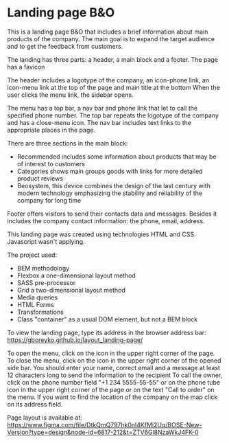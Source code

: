 # Landing page B&O

This is a landing page B&O that includes a brief information about main products of the company.
The main goal is to expand the target audience and to get the feedback from customers.

The landing has three parts: a header, a main block and a footer.
The page has a favicon

The header includes a logotype of the company, an icon-phone link, 
an icon-menu link at the top of the page and main title at the bottom 
When the user clicks the menu link, the sidebar opens.

The menu has a top bar, a nav bar and phone link that let to call the specified phone number.
The top bar repeats the logotype of the company and has a close-menu icon.
The nav bar includes text links to the appropriate places in the page.

There are three sections in the main block:
- Recommended includes some information about products that may be of interest to customers
- Categories shows main groups goods with links for more detailed product reviews
- Beosystem, this device combines the design of the last century with modern technology 
emphasizing the stability and reliability of the company for long time

Footer offers visitors to send their contacts data and messages.
Besides it includes the company contact information: the phone, email, address.

This landing page was created using technologies HTML and CSS. 
Javascript wasn't applying.

The project used:
- BEM methodology
- Flexbox a one-dimensional layout method
- SASS pre-processor
- Grid a two-dimensional layout method
- Media queries
- HTML Forms
- Transformations
- Class "container" as a usual DOM element, but not a BEM block

To view the landing page, type its address in the browser address bar:
  https://gboreyko.github.io/layout_landing-page/

To open the menu, click on the icon in the upper right corner of the page.
To close the menu, click on the icon in the upper right corner of the opened side bar.
You should enter your name, correct email and a message at least 12 characters long to send the information to the recipient
To call the owner, click on the phone number field "+1 234 5555-55-55" or on the phone tube icon in the upper right corner of the page or on the text "Call to order" on the menu.
If you want to find the location of the company on the map click on its address field.

Page layout is available at:
  https://www.figma.com/file/DtkQmQ797hk0nI4KfMi2Uq/BOSE-New-Version?type=design&node-id=6817-212&t=ZTV6Gl8NzaWkJ4FK-0
